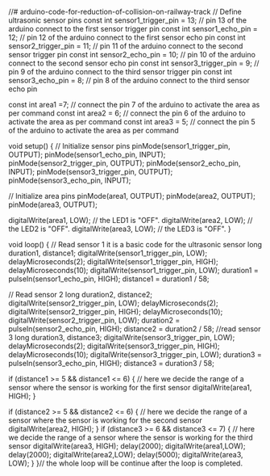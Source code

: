 //# arduino-code-for-reduction-of-collision-on-railway-track
// Define ultrasonic sensor pins
const int sensor1_trigger_pin = 13; // pin 13 of the arduino connect to the first sensor trigger pin
const int sensor1_echo_pin = 12;  // pin 12 of the arduino connect to the first sensor echo pin
const int sensor2_trigger_pin = 11;  // pin 11 of the arduino connect to the second sensor trigger pin
const int sensor2_echo_pin = 10;  // pin 10 of the arduino connect to the second sensor echo pin
const int sensor3_trigger_pin = 9;  // pin 9 of the arduino connect to the third sensor trigger pin
const int sensor3_echo_pin = 8;  // pin 8 of the arduino connect to the third sensor echo pin


const int area1 =7; // connect the pin 7 of the arduino to activate the area as per command
const int area2 = 6; // connect the pin 6 of the arduino to activate the area as per command
const int area3 = 5; // connect the pin 5 of the arduino to activate the area as per command

void setup() {
  // Initialize sensor pins
  pinMode(sensor1_trigger_pin, OUTPUT);
  pinMode(sensor1_echo_pin, INPUT);
  pinMode(sensor2_trigger_pin, OUTPUT);
  pinMode(sensor2_echo_pin, INPUT);
  pinMode(sensor3_trigger_pin, OUTPUT);
  pinMode(sensor3_echo_pin, INPUT);
  
  // Initialize area pins
  pinMode(area1, OUTPUT);
  pinMode(area2, OUTPUT); 
  pinMode(area3, OUTPUT);

  digitalWrite(area1, LOW); // the LED1 is "OFF".
  digitalWrite(area2, LOW); // the LED2 is "OFF".
  digitalWrite(area3, LOW); // the LED3 is "OFF".
}

void loop() {
  // Read sensor 1 it is a basic code for the ultrasonic sensor
  long duration1, distance1;
  digitalWrite(sensor1_trigger_pin, LOW);
  delayMicroseconds(2);
  digitalWrite(sensor1_trigger_pin, HIGH);
  delayMicroseconds(10);
  digitalWrite(sensor1_trigger_pin, LOW);
  duration1 = pulseIn(sensor1_echo_pin, HIGH);
  distance1 = duration1 / 58;
  
  // Read sensor 2
  long duration2, distance2;
  digitalWrite(sensor2_trigger_pin, LOW);
  delayMicroseconds(2);
  digitalWrite(sensor2_trigger_pin, HIGH);
  delayMicroseconds(10);
  digitalWrite(sensor2_trigger_pin, LOW);
  duration2 = pulseIn(sensor2_echo_pin, HIGH);
  distance2 = duration2 / 58;
  //read sensor 3
  long duration3, distance3;
  digitalWrite(sensor3_trigger_pin, LOW);
  delayMicroseconds(2);
  digitalWrite(sensor3_trigger_pin, HIGH);
  delayMicroseconds(10);
  digitalWrite(sensor3_trigger_pin, LOW);
  duration3 = pulseIn(sensor3_echo_pin, HIGH);
  distance3 = duration3 / 58;
  
  
  if (distance1 >= 5 && distance1 <= 6) {  // here we decide the range of a sensor where the sensor is working for the first sensor
    digitalWrite(area1, HIGH);
  }
  
  if (distance2 >= 5 && distance2 <= 6) {  // here we decide the range of a sensor where the sensor is working for the second sensor
    digitalWrite(area2, HIGH);
  }
  if (distance3 >= 6 && distance3 <= 7) {  // here we decide the range of a sensor where the sensor is working for the third sensor
    digitalWrite(area3, HIGH);
    delay(2000);
    digitalWrite(area1,LOW);
    delay(2000);
    digitalWrite(area2,LOW);
    delay(5000);
    digitalWrite(area3, LOW);
  } 
}// the whole loop will be continue after the loop is completed.
